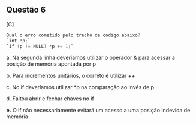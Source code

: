 

## Questão 6
[C]

```c
Qual o erro cometido pelo trecho de código abaixo?
`int *p;`
`if (p != NULL) *p += 1;`
```

a. Na segunda linha deveríamos utilizar o operador & para acessar a posição de memória apontada por p

b. Para incrementos unitários, o correto é utilizar ++

c. No if deveríamos utilizar *p na comparação ao invés de p

d. Faltou abrir e fechar chaves no if

**e.** O if não necessariamente evitará um acesso a uma posição indevida de memória



